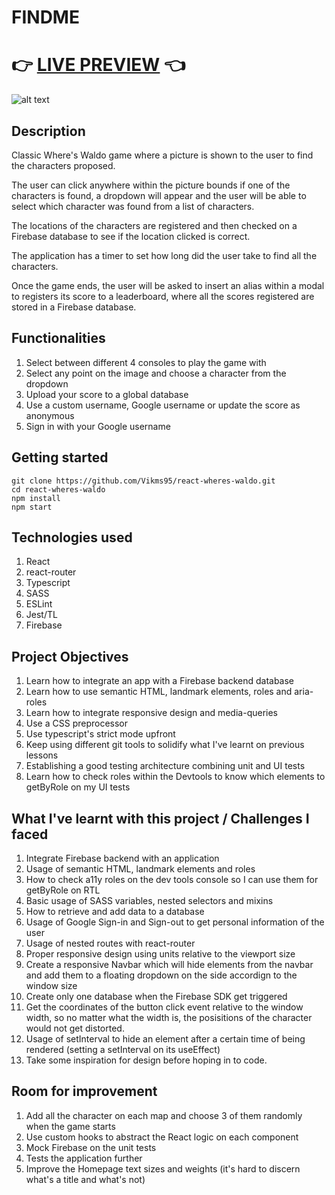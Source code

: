 # FINDME

# 👉 [LIVE PREVIEW](https://vikms95.github.io/react-wheres-waldo/) 👈

![alt text](src/assets/Waldo-showcase.gif "screenshot of memory card gameplay")

## Description
Classic Where's Waldo game where a picture is shown to the user to find the characters proposed.

The user can click anywhere within the picture bounds if one of the characters is found, a dropdown will appear and
the user will be able to select which character was found from a list of characters.

The locations of the characters are registered and then checked on a Firebase database to see if the location clicked is
correct.

The application has a timer to set how long did the user take to find all the characters.

Once the game ends, the user will be asked to insert an alias within a modal to registers its score to a leaderboard, where
all the scores registered are stored in a Firebase database.

## Functionalities

1. Select between different 4 consoles to play the game with 
2. Select any point on the image and choose a character from the dropdown
3. Upload your score to a global database
4. Use a custom username, Google username or update the score as anonymous
5. Sign in with your Google username


## Getting started

```
git clone https://github.com/Vikms95/react-wheres-waldo.git
cd react-wheres-waldo
npm install
npm start
```

## Technologies used

1. React
2. react-router
3. Typescript
4. SASS
5. ESLint
6. Jest/TL
7. Firebase

## Project Objectives

1. Learn how to integrate an app with a Firebase backend database
2. Learn how to use semantic HTML, landmark elements, roles and aria-roles
3. Learn how to integrate responsive design and media-queries
4. Use a CSS preprocessor
5. Use typescript's strict mode upfront
6. Keep using different git tools to solidify what I've learnt on previous lessons
7. Establishing a good testing architecture combining unit and UI tests
8. Learn how to check roles within the Devtools to know which elements to getByRole on my UI tests


## What I've learnt with this project / Challenges I faced 

1. Integrate Firebase backend with an application
2. Usage of semantic HTML, landmark elements and roles
3. How to check a11y roles on the dev tools console so I can use them for getByRole on RTL
4. Basic usage of SASS variables, nested selectors and mixins
5. How to retrieve and add data to a database
6. Usage of Google Sign-in and Sign-out to get personal information of the user
7. Usage of nested routes with react-router
8. Proper responsive design using units relative to the viewport size
9. Create a responsive Navbar which will hide elements from the navbar and add them to a floating dropdown on the side accordign to the window size
10. Create only one database when the Firebase SDK get triggered
11. Get the coordinates of the button click event relative to the window width, so no matter what the width is, the posisitions of the character would not get distorted.
12. Usage of setInterval to hide an element after a certain time of being rendered (setting a setInterval on its useEffect)
13. Take some inspiration for design before hoping in to code.

## Room for improvement
1. Add all the character on each map and choose 3 of them randomly when the game starts
2. Use custom hooks to abstract the React logic on each component
3. Mock Firebase on the unit tests
4. Tests the application further
5. Improve the Homepage text sizes and weights (it's hard to discern what's a title and what's not)
